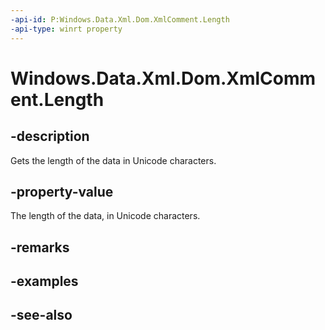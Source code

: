 ```yaml
---
-api-id: P:Windows.Data.Xml.Dom.XmlComment.Length
-api-type: winrt property
---
```


<!-- Property syntax
public uint Length { get; }
-->

# Windows.Data.Xml.Dom.XmlComment.Length

## -description
Gets the length of the data in Unicode characters.

## -property-value
The length of the data, in Unicode characters.

## -remarks

## -examples

## -see-also
